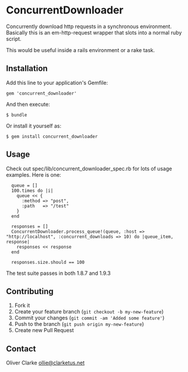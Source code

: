 # ConcurrentDownloader

Concurrently download http requests in a synchronous environment. Basically this is an em-http-request wrapper that slots into a normal ruby script.

This would be useful inside a rails environment or a rake task.

## Installation

Add this line to your application's Gemfile:

    gem 'concurrent_downloader'

And then execute:

    $ bundle

Or install it yourself as:

    $ gem install concurrent_downloader

## Usage

Check out spec/lib/concurrent_downloader_spec.rb for lots of usage examples. Here is one:

      queue = []
      100.times do |i|
        queue << {
          :method => "post",
          :path   => "/test"
        }
      end

      responses = []
      ConcurrentDownloader.process_queue!(queue, :host => "http://localhost", :concurrent_downloads => 10) do |queue_item, response|
        responses << response
      end

      responses.size.should == 100

The test suite passes in both 1.8.7 and 1.9.3

## Contributing

1. Fork it
2. Create your feature branch (`git checkout -b my-new-feature`)
3. Commit your changes (`git commit -am 'Added some feature'`)
4. Push to the branch (`git push origin my-new-feature`)
5. Create new Pull Request

## Contact

Oliver Clarke <ollie@clarketus.net>

